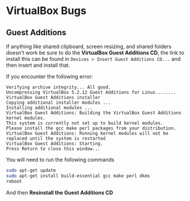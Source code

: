 # VirtualBox Bugs

## Guest Additions

If anything like shared clipboard, screen resizing, and shared folders doesn't work be sure to do the **VirtualBox Guest Additions CD**, the link to install this can be found in `Devices > Insert Guest Additions CD...` and then insert and install that.

If you encounter the following error:

```raw
Verifying archive integrity... All good.
Uncompressing VirtualBox 5.2.12 Guest Additions for Linux........
VirtualBox Guest Additions installer
Copying additional installer modules ...
Installing additional modules ...
VirtualBox Guest Additions: Building the VirtualBox Guest Additions kernel modules.
This system is currently not set up to build kernel modules.
Please install the gcc make perl packages from your distribution.
VirtualBox Guest Additions: Running kernel modules will not be replaced until the system is restarted
VirtualBox Guest Additions: Starting.
Press Return to close this window...
```

You will need to run the following commands

```bash
sudo apt-get update
sudo apt-get install build-essential gcc make perl dkms
reboot
```

And then **Resinstall the Guest Additions CD**

